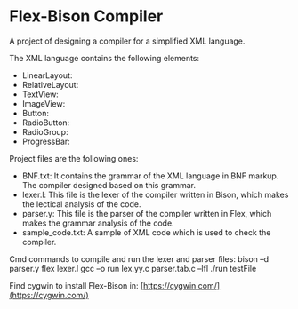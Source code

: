# Flex-Bison Compiler
A project of designing a compiler for a simplified XML language.
  
The XML language contains the following elements:
- LinearLayout:
- RelativeLayout:
- TextView:
- ImageView:
- Button:
- RadioButton:
- RadioGroup: 
- ProgressBar: 
  
Project files are the following ones:
- BNF.txt: It contains the grammar of the XML language in BNF markup. The compiler designed based on this grammar.
- lexer.l: This file is the lexer of the compiler written in Bison, which makes the lectical analysis of the code.
- parser.y: This file is the parser of the compiler written in Flex, which makes the grammar analysis of the code.
- sample_code.txt: A sample of XML code which is used to check the compiler.
  
Cmd commands to compile and run the lexer and parser files:
bison –d parser.y
flex lexer.l
gcc –o run lex.yy.c parser.tab.c –lfl
./run testFile

Find cygwin to install Flex-Bison in: [https://cygwin.com/](https://cygwin.com/)
